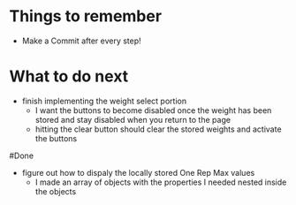 # Things to remember
* Make a Commit after every step! 

# What to do next
* finish implementing the weight select portion
    * I want the buttons to become disabled once the weight has been stored and stay disabled when you return to the page
    * hitting the clear button should clear the stored weights and activate the buttons

#Done
* figure out how to dispaly the locally stored One Rep Max values
    * I made an array of objects with the properties I needed nested inside the objects